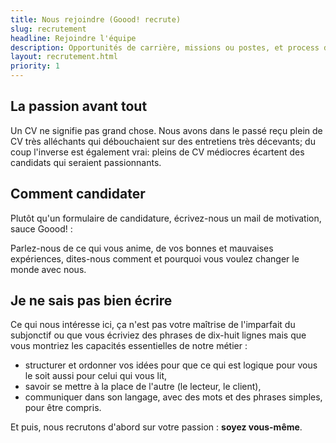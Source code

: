 ```yaml
---
title: Nous rejoindre (Goood! recrute)
slug: recrutement
headline: Rejoindre l'équipe
description: Opportunités de carrière, missions ou postes, et process de recrutement et d'intégration chez Goood!
layout: recrutement.html
priority: 1
---
```


## La passion avant tout ##

Un CV ne signifie pas grand chose. Nous avons dans le passé reçu plein de CV très alléchants qui débouchaient sur des entretiens très décevants; du coup l'inverse est également vrai: pleins de CV médiocres écartent des candidats qui seraient passionnants.

## Comment candidater ##

Plutôt qu'un formulaire de candidature, écrivez-nous un mail de motivation, sauce Goood! : 

Parlez-nous de ce qui vous anime, de vos bonnes et mauvaises expériences, dites-nous comment et pourquoi vous voulez changer le monde avec nous.

## Je ne sais pas bien écrire ##

Ce qui nous intéresse ici, ça n'est pas votre maîtrise de l'imparfait du subjonctif ou que vous écriviez des phrases de dix-huit lignes mais que vous montriez les capacités essentielles de notre métier :

* structurer et ordonner vos idées pour que ce qui est logique pour vous le soit aussi pour celui qui vous lit,
* savoir se mettre à la place de l'autre (le lecteur, le client),
* communiquer dans son langage, avec des mots et des phrases simples, pour être compris.

Et puis, nous recrutons d'abord sur votre passion : **soyez vous-même**.
